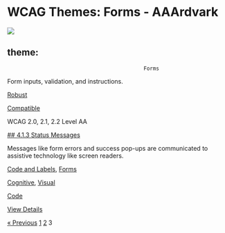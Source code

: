 # WCAG Themes: Forms - AAArdvark

![](https://aaardvarkaccessibility.com/wp-content/uploads/2025/05/Clipboard-Pencil.svg) 
## theme:    
                                            

                                                Forms

Form inputs, validation, and instructions.

[Robust](https://aaardvarkaccessibility.com/wcag-principle/robust/)

[Compatible](https://aaardvarkaccessibility.com/wcag-guideline/compatible/)

WCAG 2.0, 2.1, 2.2
Level AA

[## 4.1.3 Status Messages](https://aaardvarkaccessibility.com/wcag-plain-english/4-1-3-status-messages/)

Messages like form errors and success pop-ups are communicated to assistive technology like screen readers.

[Code and Labels](https://aaardvarkaccessibility.com/wcag-theme/code-and-labels/), 
[Forms](https://aaardvarkaccessibility.com/wcag-theme/forms/) 

 

[Cognitive](https://aaardvarkaccessibility.com/wcag-disability/cognitive/), [Visual](https://aaardvarkaccessibility.com/wcag-disability/visual/) 

 

[Code](https://aaardvarkaccessibility.com/wcag-responsibility/code/) 

[View Details](https://aaardvarkaccessibility.com/wcag-plain-english/4-1-3-status-messages/)

[« Previous](https://aaardvarkaccessibility.com/wcag-theme/forms/page/2/)
[1](https://aaardvarkaccessibility.com/wcag-theme/forms/)
[2](https://aaardvarkaccessibility.com/wcag-theme/forms/page/2/)
3 

 

